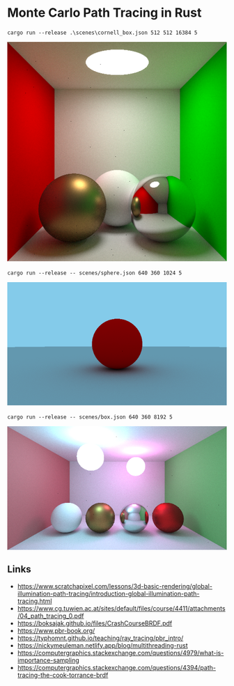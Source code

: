 # Monte Carlo Path Tracing in Rust

`cargo run --release .\scenes\cornell_box.json 512 512 16384 5`

![cornell box](img/render-1695670962-512x512-s16384-b5.png)

`cargo run --release -- scenes/sphere.json 640 360 1024 5`

![sphere.json](./img/render-1695660012-640x360-s1024-b5.png)

`cargo run --release -- scenes/box.json 640 360 8192 5`

![box.json](./img/render-1695660447-640x360-s8192-b5.png)

## Links

-   https://www.scratchapixel.com/lessons/3d-basic-rendering/global-illumination-path-tracing/introduction-global-illumination-path-tracing.html
-   https://www.cg.tuwien.ac.at/sites/default/files/course/4411/attachments/04_path_tracing_0.pdf
-   https://boksajak.github.io/files/CrashCourseBRDF.pdf
-   https://www.pbr-book.org/
-   https://typhomnt.github.io/teaching/ray_tracing/pbr_intro/
-   https://nickymeuleman.netlify.app/blog/multithreading-rust
-   https://computergraphics.stackexchange.com/questions/4979/what-is-importance-sampling
-   https://computergraphics.stackexchange.com/questions/4394/path-tracing-the-cook-torrance-brdf
